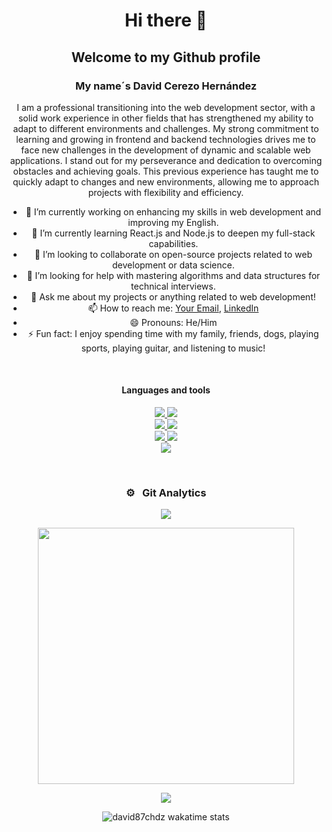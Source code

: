<h1 align="center">Hi there 👋</h1>

<!--
**david87chdz/david87chdz** is a ✨ _special_ ✨ repository because its `README.md` (this file) appears on your GitHub profile.

Here are some ideas to get you started:

- 🔭 I’m currently working on ...
- 🌱 I’m currently learning ...
- 👯 I’m looking to collaborate on ...
- 🤔 I’m looking for help with ...
- 💬 Ask me about ...
- 📫 How to reach me: ...
- 😄 Pronouns: ...
- ⚡ Fun fact: ...
-->
<div align="center">
<h2 align="center">Welcome to my Github profile</h3>
<h3>My name´s David Cerezo Hernández</h3>
<p>I am a professional transitioning into the web development sector, with a solid work experience in other fields that has strengthened my ability to adapt to different environments and challenges. My strong commitment to learning and growing in frontend and backend technologies drives me to face new challenges in the development of dynamic and scalable web applications. I stand out for my perseverance and dedication to overcoming obstacles and achieving goals. This previous experience has taught me to quickly adapt to changes and new environments, allowing me to approach projects with flexibility and efficiency.</p>
</div>

<div align="center">

- 🔭 I’m currently working on enhancing my skills in web development and improving my English.
- 🌱 I’m currently learning React.js and Node.js to deepen my full-stack capabilities.
- 👯 I’m looking to collaborate on open-source projects related to web development or data science.
- 🤔 I’m looking for help with mastering algorithms and data structures for technical interviews.
- 💬 Ask me about my projects or anything related to web development!
- 📫 How to reach me: [Your Email](mailto:your_email@example.com), [LinkedIn](https://www.linkedin.com/in/your_username)
- 😄 Pronouns: He/Him
- ⚡ Fun fact: I enjoy spending time with my family, friends, dogs, playing sports, playing guitar, and listening to music!

</div>
<br>

<h4 align="center">Languages and tools</h4>

<p align="center">
  <a href="https://skillicons.dev">
    <img src="https://skillicons.dev/icons?i=js,angular,react,ts" />
    <img src="https://skillicons.dev/icons?i=bootstrap,tailwind,css,html" />
    <br>
     <img src="https://skillicons.dev/icons?i=php,symfony,nodejs,express" />
     <img src="https://skillicons.dev/icons?i=mysql,mongodb,postgres,postman" />
    <br>
    <img src="https://skillicons.dev/icons?i=java,spring,hibernate,maven" />
    <img src="https://skillicons.dev/icons?i=vite,npm,github,git" />
     <br>
    <img src="https://skillicons.dev/icons?i=aws,vscode,idea,sass,docker" />
  </a>
</p>
<br>




<div align="center">
  <h3>⚙️ &nbsp; Git Analytics</h3>
  <p><img src="https://github-readme-stats.vercel.app/api?username=david87chdz&theme=dark&show_icons=true" /></p>
  <p><img src="https://github-readme-stats.vercel.app/api/top-langs/?username=david87chdz&theme=dark&layout=compact" width="410" /></p>
</div>





<p align="center">
  <a href="https://github.com/FahimFBA/github-readme-twitter">
    <img src="https://github-readme-twitter.gazf.vercel.app/api?id=david87chdz&layout=wide&show_reply=off&show_retweet=off" />
  </a>
</p>

  

<!-- Para el wata time
<div align="center">
![david87chdz wakatime stats](https://github-readme-stats.vercel.app/api/wakatime?username=david87chdz&layout=compact&theme=radical)
</div>
 -->

<p align="center">
  <img src="https://github-readme-stats.vercel.app/api/wakatime?username=@david87chdz&layout=compact&theme=radical" alt="david87chdz wakatime stats"/>
</p>



